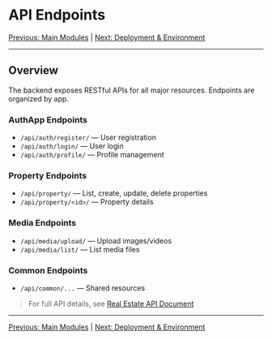 # API Endpoints

[Previous: Main Modules](./04-modules.md) | [Next: Deployment & Environment](./06-deployment.md)

---

## Overview
The backend exposes RESTful APIs for all major resources. Endpoints are organized by app.

### AuthApp Endpoints
- `/api/auth/register/` — User registration
- `/api/auth/login/` — User login
- `/api/auth/profile/` — Profile management

### Property Endpoints
- `/api/property/` — List, create, update, delete properties
- `/api/property/<id>/` — Property details

### Media Endpoints
- `/api/media/upload/` — Upload images/videos
- `/api/media/list/` — List media files

### Common Endpoints
- `/api/common/...` — Shared resources

> For full API details, see [Real Estate API Document](http://31.97.206.165/)

---

[Previous: Main Modules](./04-modules.md) | [Next: Deployment & Environment](./06-deployment.md)
